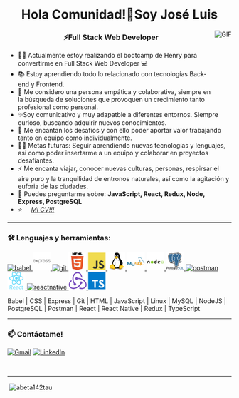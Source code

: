 <h1 align="center">Hola Comunidad!👋Soy José Luis</h1> <p align="center"><img align="right" alt="GIF" height="160px" src="https://media.giphy.com/media/du3J3cXyzhj75IOgvA/giphy.gif" />

<h3 align="center">⚡Full Stack Web Developer</h3>



- 👨‍💻 Actualmente estoy realizando el bootcamp de Henry para convertirme en Full Stack Web Developer 💻
- 📚 Estoy aprendiendo todo lo relacionado con tecnologías Back-end y Frontend.
- 👯 Me considero una persona empática y colaborativa, siempre en la búsqueda de soluciones que provoquen un crecimiento tanto profesional como personal.
- ✨Soy comunicativo y muy adapatble a diferentes entornos. Siempre curioso, buscando adquirir nuevos conocimientos.
- 💖 Me encantan los desafíos y con ello poder aportar valor trabajando tanto en equipo como individualmente.
- 💪🏼 Metas futuras: Seguir aprendiendo nuevas tecnologías y lenguajes, así como poder insertarme a un equipo y colaborar en proyectos desafiantes.
- ⚡ Me encanta viajar, conocer nuevas culturas, personas, respirsar el aire puro y la tranquilidad de entronos naturales, así como la agitación y euforia de las ciudades.
- 💬 Puedes preguntarme sobre: **JavaScript, React, Redux, Node, Express, PostgreSQL**
- ⭐️ &nbsp; &nbsp; *[Mi CV!!!](https://drive.google.com/drive/u/0/folders/1qEU26KPdT6nA0hC5Qp6witiPDvQmTnJW/view)*



---

<h3 align="left">🛠 Lenguajes y herramientas:</h3>
<p align="left"> <a href="https://babeljs.io/" target="_blank" rel="noreferrer"> <img src="https://www.vectorlogo.zone/logos/babeljs/babeljs-icon.svg" alt="babel" width="40" height="40"/> </a><a href="https://www.w3schools.com/css/" target="_blank" rel="noreferrer"> <imgsrc="https://raw.githubusercontent.com/devicons/devicon/master/icons/css3/css3-original-wordmark.svg" alt="css3" width="40" height="40"/> </a><a href="https://expressjs.com" target="_blank" rel="noreferrer"> <img src="https://raw.githubusercontent.com/devicons/devicon/master/icons/express/express-original-wordmark.svg" alt="express" width="40" height="40"/> </a> <a href="https://git-scm.com/" target="_blank" rel="noreferrer"> <img src="https://www.vectorlogo.zone/logos/git-scm/git-scm-icon.svg" alt="git" width="40" height="40"/> </a> <a href="https://www.w3.org/html/" target="_blank" rel="noreferrer"> <img src="https://raw.githubusercontent.com/devicons/devicon/master/icons/html5/html5-original-wordmark.svg" alt="html5" width="40" height="40"/> </a> <a href="https://developer.mozilla.org/en-US/docs/Web/JavaScript" target="_blank" rel="noreferrer"> <img src="https://raw.githubusercontent.com/devicons/devicon/master/icons/javascript/javascript-original.svg" alt="javascript" width="40" height="40"/> </a> <a href="https://www.linux.org/" target="_blank" rel="noreferrer"> <img src="https://raw.githubusercontent.com/devicons/devicon/master/icons/linux/linux-original.svg" alt="linux" width="40" height="40"/> </a> <a href="https://www.mysql.com/" target="_blank" rel="noreferrer"> <img src="https://raw.githubusercontent.com/devicons/devicon/master/icons/mysql/mysql-original-wordmark.svg" alt="mysql" width="40" height="40"/> </a> <a href="https://nodejs.org" target="_blank" rel="noreferrer"> <img src="https://raw.githubusercontent.com/devicons/devicon/master/icons/nodejs/nodejs-original-wordmark.svg" alt="nodejs" width="40" height="40"/> </a> <a href="https://www.postgresql.org" target="_blank" rel="noreferrer"> <img src="https://raw.githubusercontent.com/devicons/devicon/master/icons/postgresql/postgresql-original-wordmark.svg" alt="postgresql" width="40" height="40"/> </a> <a href="https://postman.com" target="_blank" rel="noreferrer"> <img src="https://www.vectorlogo.zone/logos/getpostman/getpostman-icon.svg" alt="postman" width="40" height="40"/> </a> <a href="https://reactjs.org/" target="_blank" rel="noreferrer"> <img src="https://raw.githubusercontent.com/devicons/devicon/master/icons/react/react-original-wordmark.svg" alt="react" width="40" height="40"/> </a> <a href="https://reactnative.dev/" target="_blank" rel="noreferrer"> <img src="https://reactnative.dev/img/header_logo.svg" alt="reactnative" width="40" height="40"/> </a> <a href="https://redux.js.org" target="_blank" rel="noreferrer"> <img src="https://raw.githubusercontent.com/devicons/devicon/master/icons/redux/redux-original.svg" alt="redux" width="40" height="40"/> </a> <a href="https://www.typescriptlang.org/" target="_blank" rel="noreferrer"> <img src="https://raw.githubusercontent.com/devicons/devicon/master/icons/typescript/typescript-original.svg" alt="typescript" width="40" height="40"/> </a> </p>
Babel | CSS | Express | Git | HTML | JavaScript | Linux | MySQL | NodeJS | PostgreSQL | Postman | React | React Native | Redux | TypeScript

<br>

---


### 📫 Contáctame!

[![Gmail](https://img.shields.io/badge/-GMAIL-D14836?style=for-the-badge&logo=gmail&logoColor=white)](mailto:jriveronrodriguez@gmail.com) 
[![LinkedIn](https://img.shields.io/badge/-LINKEDIN-0077B5?style=for-the-badge&logo=linkedin&logoColor=white)](https://linkedin.com/in/https://www.linkedin.com/in/jose-luis-riveron-full-stack)


<br>

--- 

<p>&nbsp;<img align="center" src="https://github-readme-stats.vercel.app/api?username=abeta142tau&show_icons=true&locale=en" alt="abeta142tau" /></p>
